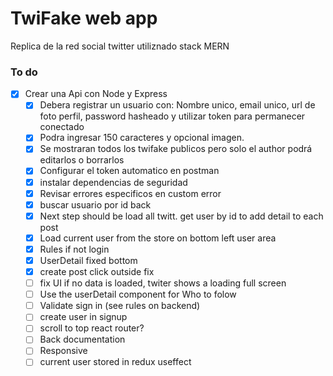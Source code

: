 # TwiFake web app

Replica de la red social twitter utiliznado stack MERN

### To do

- [x] Crear una Api con Node y Express
  - [x] Debera registrar un usuario con: Nombre unico, email unico, url de foto perfil, password hasheado y utilizar token para permanecer conectado
  - [x] Podra ingresar 150 caracteres y opcional imagen.
  - [x] Se mostraran todos los twifake publicos pero solo el author podrá editarlos o borrarlos
  - [x] Configurar el token automatico en postman
  - [x] instalar dependencias de seguridad
  - [x] Revisar errores especificos en custom error
  - [x] buscar usuario por id back
  - [x] Next step should be load all twitt. get user by id to add detail to each post
  - [x] Load current user from the store on bottom left user area
  - [x] Rules if not login
  - [x] UserDetail fixed bottom
  - [x] create post click outside fix
  - [ ] fix UI if no data is loaded, twiter shows a loading full screen
  - [ ] Use the userDetail component for Who to folow
  - [ ] Validate sign in (see rules on backend)
  - [ ] create user in signup
  - [ ] scroll to top react router?
  - [ ] Back documentation
  - [ ] Responsive
  - [ ] current user stored in redux useffect
